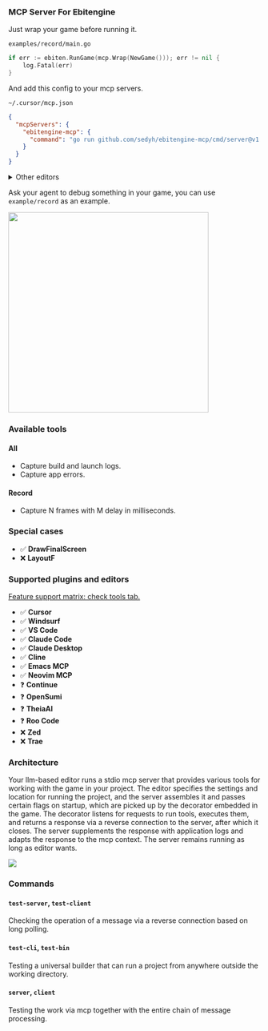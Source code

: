 ### MCP Server For Ebitengine

Just wrap your game before running it.

`examples/record/main.go`
```go
if err := ebiten.RunGame(mcp.Wrap(NewGame())); err != nil {
	log.Fatal(err)
}
```

And add this config to your mcp servers.

`~/.cursor/mcp.json`
```json
{
  "mcpServers": {
    "ebitengine-mcp": {
      "command": "go run github.com/sedyh/ebitengine-mcp/cmd/server@v1.0.0"
    }
  }
}
```

<details><summary>Other editors</summary>
  <br>
  <details><summary>VS Code</summary>
    <br>
    <code>~/.vscode/mcp.json</code>
    <br>
    <br>
    <pre><code lang="json">
    {
      "servers": {
        "ebitengine-mcp": {
          "type": "stdio",
          "command": "go",
          "args": ["run", "github.com/sedyh/ebitengine-mcp/cmd/server@latest"]
        }
      }
    }
    </code></pre>
  </details>
  <details><summary>Windsurf</summary>
    <br>
    <code>~/.codeium/windsurf/mcp_config.json</code>  
    <br>
    <br>
    <pre><code lang="json">
    {
      "mcpServers": {
        "ebitengine-mcp": {
          "command": "go",
          "args": ["run", "github.com/sedyh/ebitengine-mcp/cmd/server@latest"]
        }
      }
    }
    </code></pre>
  </details>
</details>

Ask your agent to debug something in your game, you can use `example/record` as an example.

<img src="https://github.com/user-attachments/assets/ef277f53-3fcd-4e83-a49a-f28eda7043bb" width="400">

### Available tools

#### All
- Capture build and launch logs.
- Capture app errors.
#### Record
- Capture N frames with M delay in milliseconds.

### Special cases

- ✅ **DrawFinalScreen**
- ❌ **LayoutF**

### Supported plugins and editors

[Feature support matrix: check tools tab.](https://modelcontextprotocol.io/clients)

- ✅ **Cursor**
- ✅ **Windsurf**
- ✅ **VS Code**
- ✅ **Claude Code**
- ✅ **Claude Desktop**
- ✅ **Cline**
- ✅ **Emacs MCP**
- ✅ **Neovim MCP**
- ❓ **Continue**
- ❓ **OpenSumi**
- ❓ **TheiaAI**
- ❓ **Roo Code**
- ❌ **Zed**
- ❌ **Trae**

### Architecture

Your llm-based editor runs a stdio mcp server that provides various tools for working with the game in your project. The editor specifies the settings and location for running the project, and the server assembles it and passes certain flags on startup, which are picked up by the decorator embedded in the game. The decorator listens for requests to run tools, executes them, and returns a response via a reverse connection to the server, after which it closes. The server supplements the response with application logs and adapts the response to the mcp context. The server remains running as long as editor wants.

![](https://github.com/user-attachments/assets/42f9944d-ec20-4f35-9c72-519b700cab5f)

### Commands

#### `test-server`, `test-client`

Checking the operation of a message via a reverse connection based on long polling.

#### `test-cli`, `test-bin`

Testing a universal builder that can run a project from anywhere outside the working directory.

#### `server`, `client`

Testing the work via mcp together with the entire chain of message processing.
